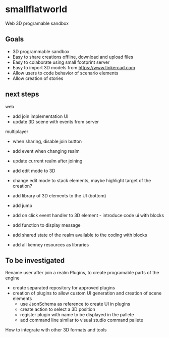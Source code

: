 # smallflatworld
Web 3D programable sandbox

## Goals
- 3D programmable sandbox 
- Easy to share creations offline, download and upload files
- Easy to colaborate using small footprint server
- Easy to import 3D models from https://www.tinkercad.com
- Allow users to code behavior of scenario elements
- Allow creation of stories 

## next steps 

web
- add join implementation UI
- update 3D scene with events from server

multiplayer
- when sharing, disable join button
- add event when changing realm
- update current realm after joining

- add edit mode to 3D
- change edit mode to stack elements, maybe highlight target of the creation?
- add library of 3D elements to the UI (bottom)
- add jump
- add on click event handler to 3D element - introduce code ui with blocks
- add function to display message 
- add shared state of the realm available to the coding with blocks

- add all kenney resources as libraries

## To be investigated

Rename user after join a realm
Plugins, to create programable parts of the engine
- create separated repository for approved plugins
- creation of plugins to allow custom UI generation and creation of scene elements
    - use JsonSchema as reference to create UI in plugins
    - create action to select a 3D position
    - register plugin with name to be displayed in the pallete
    - add command line similar to visual studio command pallete

How to integrate with other 3D formats and tools